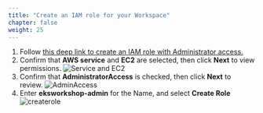 ```yaml
---
title: "Create an IAM role for your Workspace"
chapter: false
weight: 25
---
```



1. Follow [this deep link to create an IAM role with Administrator access.](https://console.aws.amazon.com/iam/home#/roles$new?step=review&commonUseCase=EC2%2BEC2&selectedUseCase=EC2&policies=arn:aws:iam::aws:policy%2FAdministratorAccess)
1. Confirm that **AWS service** and **EC2** are selected, then click **Next** to view permissions.
![Service and EC2](/images/prerequisites/svc-ec2.png)
1. Confirm that **AdministratorAccess** is checked, then click **Next** to review.
![AdminAccess](/images/prerequisites/admin-access.png)
1. Enter **eksworkshop-admin** for the Name, and select **Create Role**
![createrole](/images/createrole.png)
